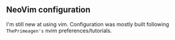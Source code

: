 ## NeoVim configuration

I'm still new at using vim.
Configuration was mostly built following `ThePrimeagen's` nvim preferences/tutorials.

